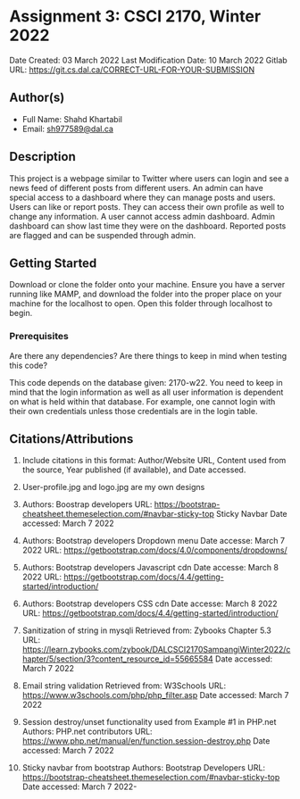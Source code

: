 <!--- The following README.md sample file was adapted from https://gist.github.com/PurpleBooth/109311bb0361f32d87a2#file-readme-template-md by Raghav Sampangi for academic use ---> 
<!--- You may delete any comments in this sample README.md file. Update information in this readme file with information from your work, and if there are sections that are marked "[OPTIONAL]" that you do not need in a specific section, simply delete them. Retain the other sections. --->
# Assignment 3: CSCI 2170, Winter 2022

Date Created: 03 March 2022
Last Modification Date: 10 March 2022
Gitlab URL: https://git.cs.dal.ca/CORRECT-URL-FOR-YOUR-SUBMISSION

## Author(s)

- Full Name: Shahd Khartabil
- Email: sh977589@dal.ca

## Description

This project is a webpage similar to Twitter where users can login and see a news feed of different posts from different users. An admin can have special access to a dashboard where they can manage posts and users. Users can like or report posts. They can access their own profile as well to change any information. A user cannot access admin dashboard. Admin dashboard can show last time they were on the dashboard. Reported posts are flagged and can be suspended through admin. 


## Getting Started

Download or clone the folder onto your machine. Ensure you have a server running like MAMP, and download the folder into the proper place on your machine for the localhost to open. Open this folder through localhost to begin.

### Prerequisites

Are there any dependencies? Are there things to keep in mind when testing this code?


This code depends on the database given: 2170-w22. You need to keep in mind that the login information as well as all user information is dependent on what is held within that database. 
For example, one cannot login with their own credentials unless those credentials are in the login table. 

## Citations/Attributions
1. Include citations in this format:
Author/Website URL, Content used from the source, Year published (if available), and Date accessed.

1. User-profile.jpg and logo.jpg are my own designs 

2. Authors: Boostrap developers URL: https://bootstrap-cheatsheet.themeselection.com/#navbar-sticky-top
Sticky Navbar
Date accessed: March 7 2022

3. Authors: Bootstrap developers
Dropdown menu
Date accesse: March 7 2022
URL: https://getbootstrap.com/docs/4.0/components/dropdowns/

4. Authors: Bootstrap developers
Javascript cdn
Date accesse: March 8 2022
URL: https://getbootstrap.com/docs/4.4/getting-started/introduction/

5. Authors: Bootstrap developers
CSS cdn
Date accesse: March 8 2022
URL: https://getbootstrap.com/docs/4.4/getting-started/introduction/

6. Sanitization of string in mysqli
Retrieved from: Zybooks Chapter 5.3
URL: https://learn.zybooks.com/zybook/DALCSCI2170SampangiWinter2022/chapter/5/section/3?content_resource_id=55665584 
Date accessed: March 7 2022

7. Email string validation
Retrieved from: W3Schools
URL: https://www.w3schools.com/php/php_filter.asp
Date accessed: March 7 2022

8. Session destroy/unset functionality used from Example #1 in PHP.net
Authors: PHP.net contributors
URL: https://www.php.net/manual/en/function.session-destroy.php
Date accessed: March 7 2022

9. Sticky navbar from bootstrap
Authors: Bootstrap Developers
URL: https://bootstrap-cheatsheet.themeselection.com/#navbar-sticky-top 
Date accessed: March 7 2022-
